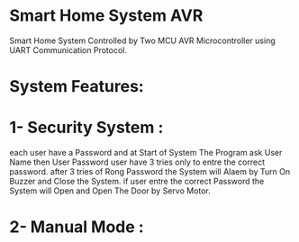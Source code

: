 # Smart Home System AVR
Smart Home System Controlled by Two MCU AVR Microcontroller using UART Communication Protocol.

# System Features:
# 1- Security System : 
 each user have a Password and at Start of System The Program ask User Name then User Password
 user have 3 tries only to entre the correct password. after 3 tries of Rong Password the System 
 will Alaem by Turn On Buzzer and Close the System. if user entre the correct Password the System 
 will Open and Open The Door by Servo Motor.
# 2- Manual Mode :
